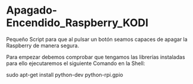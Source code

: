 # Apagado-Encendido_Raspberry_KODI
Pequeño Script para que al pulsar un botón seamos capaces de apagar la Raspberry de manera segura.

Para empezar debemos comprobar que tengamos las librerías instaladas para ello ejecutaremos el siguiente Comando en la Shell:

sudo apt-get install python-dev python-rpi.gpio
